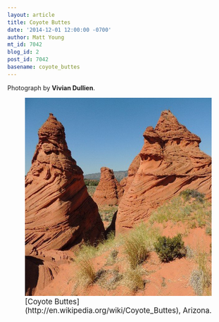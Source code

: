 ```yaml
---
layout: article
title: Coyote Buttes
date: '2014-12-01 12:00:00 -0700'
author: Matt Young
mt_id: 7042
blog_id: 2
post_id: 7042
basename: coyote_buttes
---
```

Photograph by **Vivian Dullien**.

<figure>
<img src="/uploads/2014/VivianDullienCoyoteButtesAriz_600.jpg" alt="VivianDullienCoyoteButtesAriz_600.jpg" width="600" height="450" />
<figcaption markdown="span">
<big>[Coyote Buttes](http://en.wikipedia.org/wiki/Coyote_Buttes), Arizona.</big>

</figcaption>
</figure>

